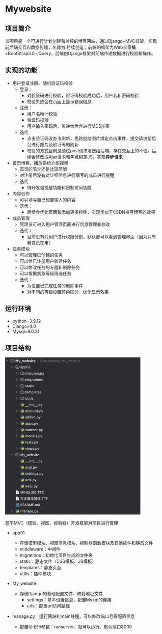 # Mywebsite


## 项目简介

该项目是一个可进行计划创建和监控的博客网站，通过Django+MVC框架，实现前后端交互和数据传输，名称为 持续创造；前端的框架为Web全家桶+BootStrap3.0+jQuery，后端由Django框架对前端传递数据进行校验和操作。



## 实现的功能

- 用户登录注册、随机验证码校验
  - 登录：
    - 对验证码进行校验，验证码校验成功后，用户名和密码校验
    - 校验失败会在页面上显示错误信息
  - 注册：
    - 用户名唯一校验
    - 验证码校验
    - 用户输入密码后，传递给后台进行MD5加密
  - 迭代
    - 点击验证码没办法刷新，思路是给图片绑定点击事件，提交请求给后台进行图片及验证码的刷新
    - 校验的方式目前是通过post请求发送给后端，存在交互上的不便，后续会修改成Ajax请求和焦点绑定JS，实现**异步请求**
- 首页博客，播放系统介绍视频
  - 首页的简介还是比较简陋
  - 对注册后没有对详细信息进行填写的成员进行提醒
  - 迭代
    - 待开发强提醒功能和限制访问功能
- 内容创作
  - 可以填写自己想要输入的内容
  - 迭代：
    - 后续会优化页面和添加更多控件，实现类似于CSDN书写博客的效果
- 成员管理
  - 管理员可进入用户管理页面进行信息管理和修改
  - 迭代：
    - 目前没有对用户进行权限分割，默认都可以看到管理界面（因为只有我自己在用）
- 任务模块
  - 可以管理已创建的任务
  - 可以给已注册用户新建任务
  - 可以修改任务的专题和删除任务
  - 可以根据紧急等级筛选任务
  - 迭代：
    - 为设置已完成任务的删除事件
    - 对不同的等级设置颜色区分，优化显示效果



## 运行环境 

- python=3.9.12
- Django=4.0
- Mysql=8.0.31



## 项目结构

<img src="src\项目结构.png" alt="项目结构" style="zoom:50%;" />



基于MVC（模型、视图、控制器）开发框架对项目进行管理

- app01 
  - 存储模型模块、视图信息模块、控制器函数模块及其他插件和静态文件
  - middleware：中间件
  - migrations：初始化项目生成的文件夹
  - static：静态文件（CSS模板、JS模板）
  - templates：静态页面
  - utitls：插件模块
- My_website
  - 存储Django的基础配置文件、映射地址文件
    - settings：基本设置信息，配置Mysql的连接
    - urls：配置url访问路径

- manage.py：运行网站的main线程，可以修改端口号等配置信息
  - 配置命令行参数：runserver，就可以运行，默认端口8000
